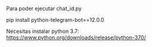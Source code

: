 Para poder ejecutar chat_id.py

pip install python-telegram-bot==12.0.0

Necesitas instalar python 3.7: <a target="_blank" href="https://www.python.org/downloads/release/python-370/">https://www.python.org/downloads/release/python-370/</a>
